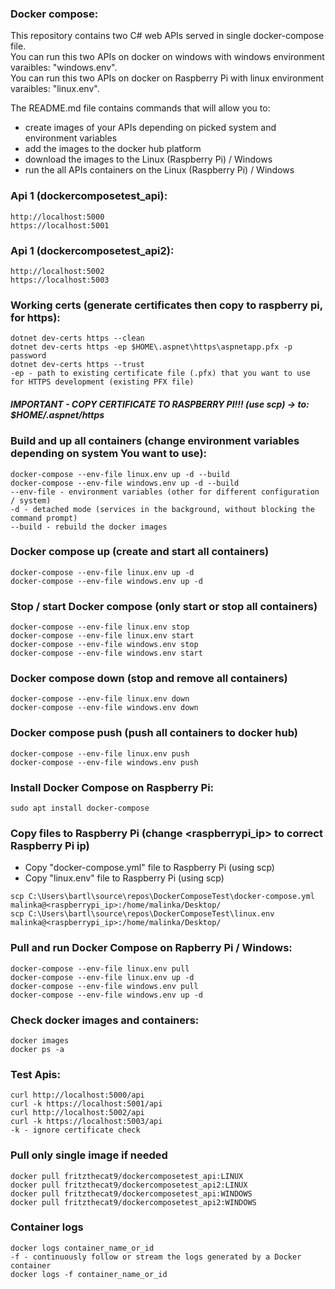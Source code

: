 ### Docker compose:
This repository contains two C# web APIs served in single docker-compose file.\
You can run this two APIs on docker on windows with windows environment varaibles: "windows.env".\
You can run this two APIs on docker on Raspberry Pi with linux environment varaibles: "linux.env".

The README.md file contains commands that will allow you to:
- create images of your APIs depending on picked system and environment variables
- add the images to the docker hub platform
- download the images to the Linux (Raspberry Pi) / Windows
- run the all APIs containers on the Linux (Raspberry Pi) / Windows

### Api 1 (dockercomposetest_api):
```
http://localhost:5000
https://localhost:5001
```
### Api 1 (dockercomposetest_api2):
```
http://localhost:5002
https://localhost:5003
```
### Working certs (generate certificates then copy to raspberry pi, for https):
```
dotnet dev-certs https --clean
dotnet dev-certs https -ep $HOME\.aspnet\https\aspnetapp.pfx -p password
dotnet dev-certs https --trust
-ep - path to existing certificate file (.pfx) that you want to use for HTTPS development (existing PFX file)
```
##### IMPORTANT - COPY CERTIFICATE TO RASPBERRY PI!!! (use scp) -> to: $HOME/.aspnet/https
### Build and up all containers (change environment variables depending on system You want to use):
```
docker-compose --env-file linux.env up -d --build
docker-compose --env-file windows.env up -d --build
--env-file - environment variables (other for different configuration / system)
-d - detached mode (services in the background, without blocking the command prompt)
--build - rebuild the docker images
```
### Docker compose up (create and start all containers)
```
docker-compose --env-file linux.env up -d
docker-compose --env-file windows.env up -d
```
### Stop / start Docker compose (only start or stop all containers)
```
docker-compose --env-file linux.env stop
docker-compose --env-file linux.env start
docker-compose --env-file windows.env stop
docker-compose --env-file windows.env start
```
### Docker compose down (stop and remove all containers)
```
docker-compose --env-file linux.env down
docker-compose --env-file windows.env down
```
### Docker compose push (push all containers to docker hub)
```
docker-compose --env-file linux.env push
docker-compose --env-file windows.env push
```
### Install Docker Compose on Raspberry Pi:
```
sudo apt install docker-compose
```
### Copy files to Raspberry Pi (change <raspberrypi_ip> to correct Raspberry Pi ip)
- Copy "docker-compose.yml" file to Raspberry Pi (using scp)
- Copy "linux.env" file to Raspberry Pi (using scp)
```
scp C:\Users\bartl\source\repos\DockerComposeTest\docker-compose.yml malinka@<raspberrypi_ip>:/home/malinka/Desktop/
scp C:\Users\bartl\source\repos\DockerComposeTest\linux.env malinka@<raspberrypi_ip>:/home/malinka/Desktop/
```
### Pull and run Docker Compose on Rapberry Pi / Windows:
```
docker-compose --env-file linux.env pull
docker-compose --env-file linux.env up -d
docker-compose --env-file windows.env pull
docker-compose --env-file windows.env up -d
```
### Check docker images and containers:
```
docker images
docker ps -a
```
### Test Apis:
```
curl http://localhost:5000/api
curl -k https://localhost:5001/api
curl http://localhost:5002/api
curl -k https://localhost:5003/api
-k - ignore certificate check
```
### Pull only single image if needed
```
docker pull fritzthecat9/dockercomposetest_api:LINUX
docker pull fritzthecat9/dockercomposetest_api2:LINUX
docker pull fritzthecat9/dockercomposetest_api:WINDOWS
docker pull fritzthecat9/dockercomposetest_api2:WINDOWS
```
### Container logs
```
docker logs container_name_or_id
-f - continuously follow or stream the logs generated by a Docker container
docker logs -f container_name_or_id
```